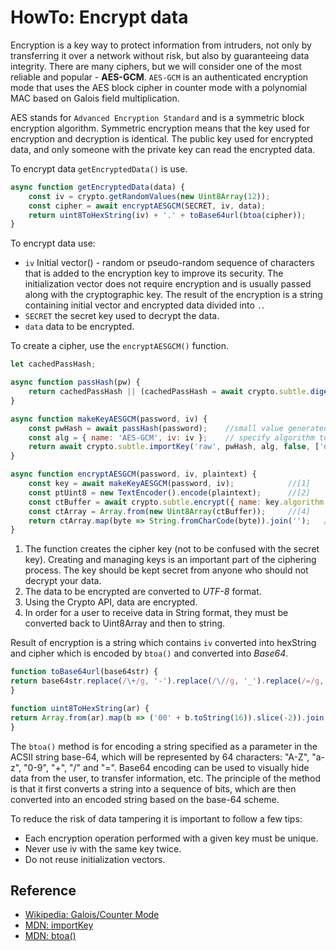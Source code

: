 # HowTo: Encrypt data 

Encryption is a key way to protect information from intruders, not only by transferring it over a network without risk, but also by guaranteeing data integrity. There are many ciphers, but we will consider one of the most reliable and popular - **AES-GCM**.
`AES-GCM` is an authenticated encryption mode that uses the AES block cipher in counter mode with a polynomial MAC based on Galois field multiplication.
  
AES stands for `Advanced Encryption Standard` and is a symmetric block encryption algorithm. Symmetric encryption means that the key used for encryption and decryption is identical. The public key used for encrypted data, and only someone with the private key can read the encrypted data. 

To encrypt data `getEncryptedData()` is use.

```javascript
async function getEncryptedData(data) {          
    const iv = crypto.getRandomValues(new Uint8Array(12)); 
    const cipher = await encryptAESGCM(SECRET, iv, data);
    return uint8ToHexString(iv) + '.' + toBase64url(btoa(cipher));
}
```
 To encrypt data use:
  * `iv` Initial vector() - random or pseudo-random sequence of characters that is added to the encryption key to improve its security. The initialization vector does not require encryption and is usually passed along with the cryptographic key. The result of the encryption is a string containing initial vector and encrypted data divided into `.`.
  * `SECRET` the secret key used to decrypt the data.
  * `data` data to be encrypted.
       
  To create a cipher, use the `encryptAESGCM()` function.  

```javascript
let cachedPassHash;

async function passHash(pw) {
    return cachedPassHash || (cachedPassHash = await crypto.subtle.digest('SHA-256', new TextEncoder().encode(pw)));
}

async function makeKeyAESGCM(password, iv) {
    const pwHash = await passHash(password);    //small value generated by a hash function from a whole message
    const alg = { name: 'AES-GCM', iv: iv };    // specify algorithm to use
    return await crypto.subtle.importKey('raw', pwHash, alg, false, ['decrypt', 'encrypt']);  //make crypto key
}

async function encryptAESGCM(password, iv, plaintext) {
    const key = await makeKeyAESGCM(password, iv);            //[1]
    const ptUint8 = new TextEncoder().encode(plaintext);      //[2]
    const ctBuffer = await crypto.subtle.encrypt({ name: key.algorithm.name, iv: iv }, key, ptUint8);//[3]
    const ctArray = Array.from(new Uint8Array(ctBuffer));     //[4]
    return ctArray.map(byte => String.fromCharCode(byte)).join('');   // ciphertext as string
}
```
  1. The function creates the cipher key (not to be confused with the secret key). Creating and managing keys is an important part of the ciphering process. The key should be kept secret from anyone who should not decrypt your data.
  2. The data to be encrypted are converted to _UTF-8_ format.
  3. Using the Crypto API, data are encrypted.
  4. In order for a user to receive data in String format, they must be converted back to Uint8Array and then to string.


Result of encryption is a string which contains `iv` converted into  hexString and cipher which is encoded by `btoa()` and converted into _Base64_.

  ```javascript
function toBase64url(base64str) {
  return base64str.replace(/\+/g, '-').replace(/\//g, '_').replace(/=/g, '');
}

function uint8ToHexString(ar) {
  return Array.from(ar).map(b => ('00' + b.toString(16)).slice(-2)).join('');
}
```
The `btoa()` method is for encoding a string specified as a parameter in the ACSII string base-64, which will be represented by 64 characters: "A-Z", "a-z", "0-9", "+", "/" and "=". Base64 encoding can be used to visually hide data from the user, to transfer information, etc. The principle of the method is that it first converts a string into a sequence of bits, which are then converted into an encoded string based on the base-64 scheme.

To reduce the risk of data tampering it is important to follow a few tips:
* Each encryption operation performed with a given key must be unique. 
* Never use iv with the same key twice.
* Do not reuse initialization vectors. 

## Reference
* [Wikipedia: Galois/Counter Mode](https://en.wikipedia.org/wiki/Galois/Counter_Mode)
* [MDN: importKey](https://developer.mozilla.org/en-US/docs/Web/API/SubtleCrypto/importKey)
* [MDN: btoa()](https://developer.mozilla.org/en-US/docs/Web/API/WindowOrWorkerGlobalScope/btoa)
